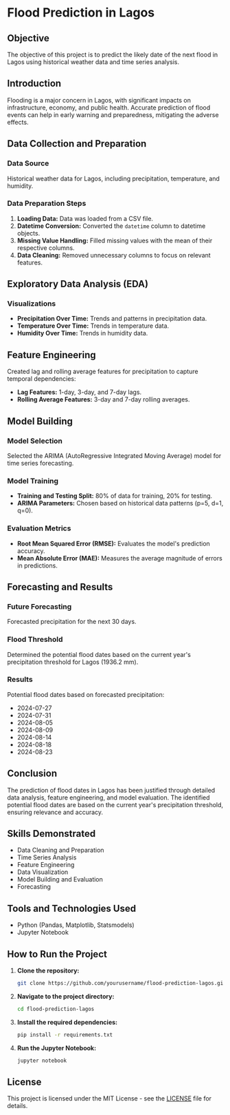 # Flood Prediction in Lagos

## Objective
The objective of this project is to predict the likely date of the next flood in Lagos using historical weather data and time series analysis.

## Introduction
Flooding is a major concern in Lagos, with significant impacts on infrastructure, economy, and public health. Accurate prediction of flood events can help in early warning and preparedness, mitigating the adverse effects.

## Data Collection and Preparation

### Data Source
Historical weather data for Lagos, including precipitation, temperature, and humidity.

### Data Preparation Steps
1. **Loading Data:** Data was loaded from a CSV file.
2. **Datetime Conversion:** Converted the `datetime` column to datetime objects.
3. **Missing Value Handling:** Filled missing values with the mean of their respective columns.
4. **Data Cleaning:** Removed unnecessary columns to focus on relevant features.

## Exploratory Data Analysis (EDA)

### Visualizations
- **Precipitation Over Time:** Trends and patterns in precipitation data.
- **Temperature Over Time:** Trends in temperature data.
- **Humidity Over Time:** Trends in humidity data.

## Feature Engineering
Created lag and rolling average features for precipitation to capture temporal dependencies:
- **Lag Features:** 1-day, 3-day, and 7-day lags.
- **Rolling Average Features:** 3-day and 7-day rolling averages.

## Model Building

### Model Selection
Selected the ARIMA (AutoRegressive Integrated Moving Average) model for time series forecasting.

### Model Training
- **Training and Testing Split:** 80% of data for training, 20% for testing.
- **ARIMA Parameters:** Chosen based on historical data patterns (p=5, d=1, q=0).

### Evaluation Metrics
- **Root Mean Squared Error (RMSE):** Evaluates the model's prediction accuracy.
- **Mean Absolute Error (MAE):** Measures the average magnitude of errors in predictions.

## Forecasting and Results

### Future Forecasting
Forecasted precipitation for the next 30 days.

### Flood Threshold
Determined the potential flood dates based on the current year's precipitation threshold for Lagos (1936.2 mm).

### Results
Potential flood dates based on forecasted precipitation:
- 2024-07-27
- 2024-07-31
- 2024-08-05
- 2024-08-09
- 2024-08-14
- 2024-08-18
- 2024-08-23

## Conclusion
The prediction of flood dates in Lagos has been justified through detailed data analysis, feature engineering, and model evaluation. The identified potential flood dates are based on the current year's precipitation threshold, ensuring relevance and accuracy.

## Skills Demonstrated
- Data Cleaning and Preparation
- Time Series Analysis
- Feature Engineering
- Data Visualization
- Model Building and Evaluation
- Forecasting

## Tools and Technologies Used
- Python (Pandas, Matplotlib, Statsmodels)
- Jupyter Notebook

## How to Run the Project
1. **Clone the repository:**
    ```sh
    git clone https://github.com/yourusername/flood-prediction-lagos.git
    ```
2. **Navigate to the project directory:**
    ```sh
    cd flood-prediction-lagos
    ```
3. **Install the required dependencies:**
    ```sh
    pip install -r requirements.txt
    ```
4. **Run the Jupyter Notebook:**
    ```sh
    jupyter notebook
    ```


## License
This project is licensed under the MIT License - see the [LICENSE](LICENSE) file for details.
